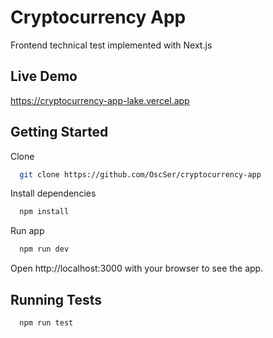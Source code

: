 # Cryptocurrency App

Frontend technical test implemented with Next.js

## Live Demo

https://cryptocurrency-app-lake.vercel.app

## Getting Started

Clone

```bash
  git clone https://github.com/OscSer/cryptocurrency-app
```

Install dependencies

```bash
  npm install
```

Run app

```bash
  npm run dev
```

Open http://localhost:3000 with your browser to see the app.

## Running Tests

```bash
  npm run test
```
